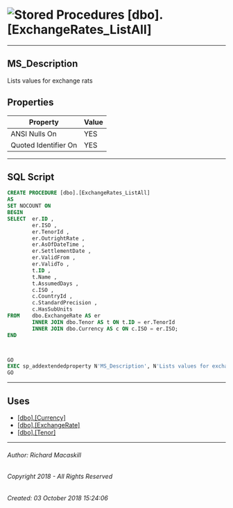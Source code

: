 #### 



# ![Stored Procedures](../../../../Images/StoredProcedure32.png) [dbo].[ExchangeRates_ListAll]

---

## <a name="#description"></a>MS_Description

Lists values for exchange rats

## <a name="#properties"></a>Properties

| Property | Value |
|---|---|
| ANSI Nulls On | YES |
| Quoted Identifier On | YES |


---

## <a name="#sqlscript"></a>SQL Script

```sql
CREATE PROCEDURE [dbo].[ExchangeRates_ListAll]
AS
SET NOCOUNT ON
BEGIN
SELECT  er.ID ,
        er.ISO ,
        er.TenorId ,
        er.OutrightRate ,
        er.AsOfDateTime ,
        er.SettlementDate ,
        er.ValidFrom ,
        er.ValidTo ,
        t.ID ,
        t.Name ,
        t.AssumedDays ,
        c.ISO ,
        c.CountryId ,
        c.StandardPrecision ,
        c.HasSubUnits
FROM    dbo.ExchangeRate AS er
        INNER JOIN dbo.Tenor AS t ON t.ID = er.TenorId
        INNER JOIN dbo.Currency AS c ON c.ISO = er.ISO;
END	



GO
EXEC sp_addextendedproperty N'MS_Description', N'Lists values for exchange rats', 'SCHEMA', N'dbo', 'PROCEDURE', N'ExchangeRates_ListAll', NULL, NULL
GO

```


---

## <a name="#uses"></a>Uses

* [[dbo].[Currency]](../../Tables/Currency.md)
* [[dbo].[ExchangeRate]](../../Tables/ExchangeRate.md)
* [[dbo].[Tenor]](../../Tables/Tenor.md)


---

###### Author:  Richard Macaskill

###### Copyright 2018 - All Rights Reserved

###### Created: 03 October 2018 15:24:06

